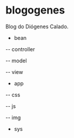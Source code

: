 blogogenes
==========

Blog do Diógenes Calado.

- bean

-- controller
  
-- model
  
-- view
  
- app

-- css
 
-- js
 
-- img
 
- sys
